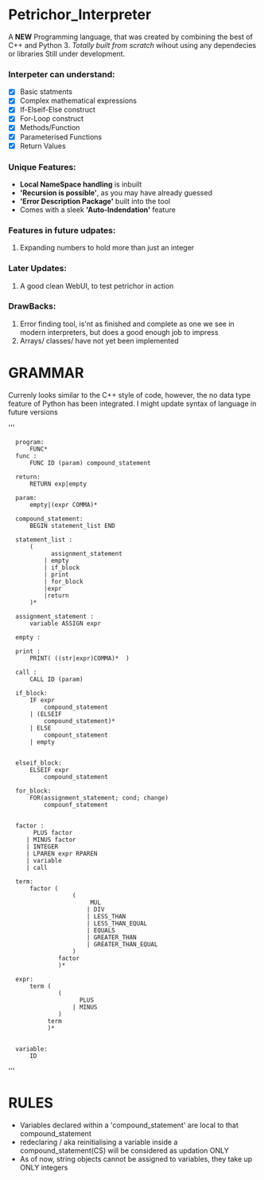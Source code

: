 # Petrichor_Interpreter

A **NEW** Programming language, that was created by combining the best of C++ and Python 3. 
*Totally built from scratch* wihout using any dependecies or libraries
Still under development. 

### Interpeter can understand:
- [x] Basic statments
- [x] Complex mathematical expressions
- [x] If-Elseif-Else construct
- [x] For-Loop construct
- [x] Methods/Function
- [x] Parameterised Functions
- [x] Return Values

### Unique Features:
* **Local NameSpace handling** is inbuilt
* **'Recursion is possible'**, as you may have already guessed
* **'Error Description Package'** built into the tool
* Comes with a sleek **'Auto-Indendation'** feature

### Features in future udpates:
1. Expanding numbers to hold more than just an integer 

### Later Updates:
1. A good clean WebUI, to test petrichor in action

### DrawBacks:
1. Error finding tool, is'nt as finished and complete as one we see in modern 
  interpreters, but does a good enough job to impress
2. Arrays/ classes/ have not yet been implemented

# GRAMMAR
Currenly looks similar to the C++ style of code, however, the no data type feature of Python has been integrated.
I might update syntax of language in future versions

'''

      program:
          FUNC*
      func : 
          FUNC ID (param) compound_statement

      return:
          RETURN exp|empty 

      param: 
          empty|(expr COMMA)*

      compound_statement: 
          BEGIN statement_list END

      statement_list : 
          (
                assignment_statement 
              | empty
              | if_block
              | print 
              | for_block
              |expr
              |return 
          )*

      assignment_statement : 
          variable ASSIGN expr 

      empty :

      print : 
          PRINT( ((str|expr)COMMA)*  )  

      call : 
          CALL ID (param)

      if_block: 
          IF expr 
              compound_statement 
          | (ELSEIF
              compound_statement)*
          | ELSE
              compount_statement
          | empty


      elseif_block:
          ELSEIF expr 
              compound_statement 

      for_block: 
          FOR(assignment_statement; cond; change) 
              compounf_statement


      factor :
           PLUS factor
         | MINUS factor
         | INTEGER
         | LPAREN expr RPAREN
         | variable
         | call

      term: 
          factor (
                      (
                           MUL 
                          | DIV 
                          | LESS_THAN 
                          | LESS_THAN_EQUAL 
                          | EQUALS 
                          | GREATER_THAN 
                          | GREATER_THAN_EQUAL
                      ) 
                  factor  
                  )*

      expr: 
          term (
                  (
                        PLUS 
                      | MINUS
                  ) 
               term
               )*


      variable: 
          ID 
'''

# RULES
* Variables declared within a 'compound_statement' are local to that compound_statement
* redeclaring / aka reinitialising a variable inside a compound_statement(CS) will be considered as updation ONLY
* As of now, string objects cannot be assigned to variables, they take up ONLY integers

